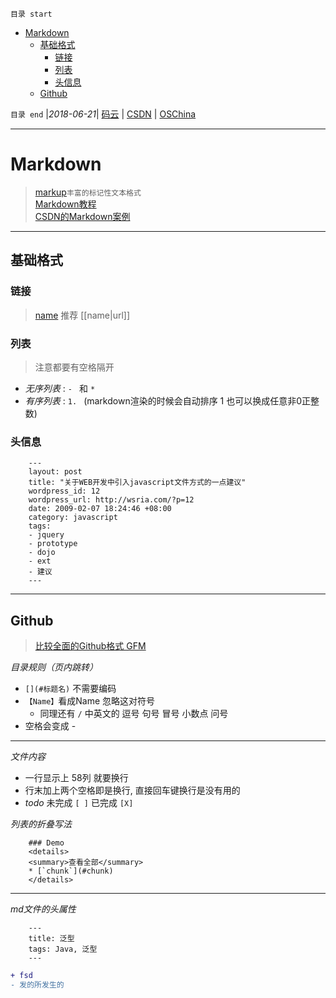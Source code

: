 `目录 start`
 
- [Markdown](#markdown)
    - [基础格式](#基础格式)
        - [链接](#链接)
        - [列表](#列表)
        - [头信息](#头信息)
    - [Github](#github)

`目录 end` |_2018-06-21_| [码云](https://gitee.com/kcp1104) | [CSDN](http://blog.csdn.net/kcp606) | [OSChina](https://my.oschina.net/kcp1104)
****************************************
# Markdown
> [markup](https://github.com/github/markup)`丰富的标记性文本格式`  
> [Markdown教程](http://www.markdown.cn/)  
> [CSDN的Markdown案例](https://github.com/kuangcp/Notes/blob/master/Article/CSDN的Markdown案例.md)

**************
## 基础格式

### 链接
> [name](url) 推荐
> [[name|url]]

### 列表
> 注意都要有空格隔开

- _无序列表_ : `- ` 和  `* `
- _有序列表_ : `1. ` (markdown渲染的时候会自动排序 1 也可以换成任意非0正整数)


### 头信息
```
    --- 
    layout: post
    title: "关于WEB开发中引入javascript文件方式的一点建议"
    wordpress_id: 12
    wordpress_url: http://wsria.com/?p=12
    date: 2009-02-07 18:24:46 +08:00
    category: javascript
    tags: 
    - jquery
    - prototype
    - dojo
    - ext
    - 建议
    ---
```
**************
## Github 
> [比较全面的Github格式 GFM](https://github.com/guodongxiaren/README)

_目录规则（页内跳转）_

- `[](#标题名)` 不需要编码
- `【Name】`看成Name 忽略这对符号 
    - 同理还有  `/` 中英文的 逗号 句号 冒号 小数点 问号
- 空格会变成 - 

****
_文件内容_
- 一行显示上 58列 就要换行
- 行末加上两个空格即是换行, 直接回车键换行是没有用的
- *todo* 未完成 `[ ]` 已完成 `[X]`

_列表的折叠写法_
```
    ### Demo
    <details>
    <summary>查看全部</summary>
    * [`chunk`](#chunk)
    </details>
```

*****
_md文件的头属性_
```
    ---
    title: 泛型
    tags: Java, 泛型
    ---
```

```diff
+ fsd
- 发的所发生的
```
